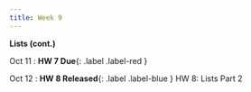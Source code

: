 ```yaml
---
title: Week 9
---
```


**Lists (cont.)**

Oct 11
:  **HW 7 Due**{: .label .label-red }

Oct 12
:  **HW 8 Released**{: .label .label-blue } HW 8: Lists Part 2

